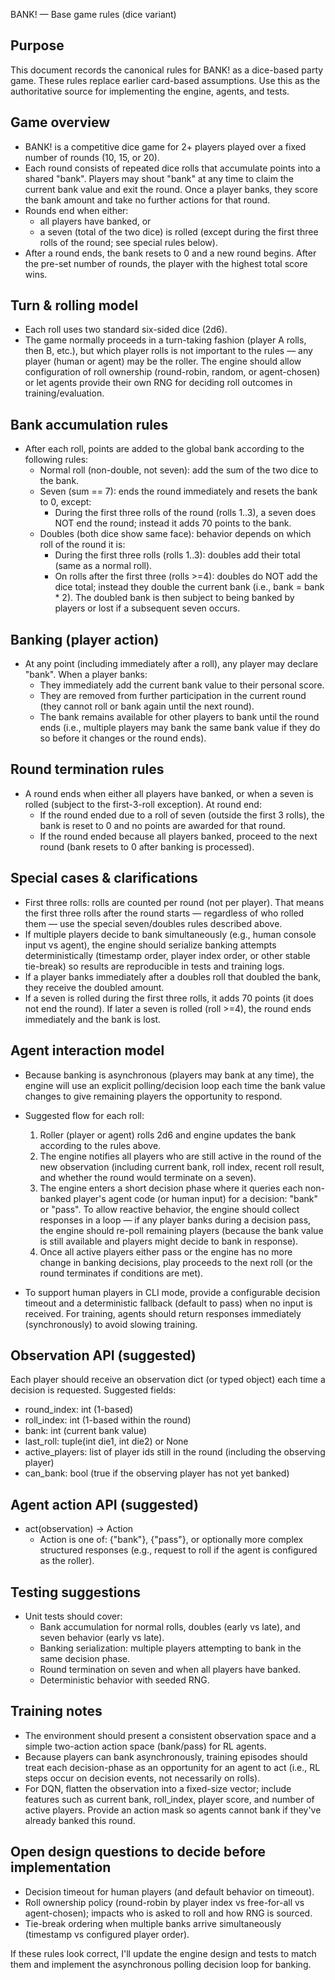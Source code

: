 BANK! — Base game rules (dice variant)

Purpose
-------
This document records the canonical rules for BANK! as a dice-based party game. These rules replace earlier card-based assumptions. Use this as the authoritative source for implementing the engine, agents, and tests.

Game overview
-------------
- BANK! is a competitive dice game for 2+ players played over a fixed number of rounds (10, 15, or 20).
- Each round consists of repeated dice rolls that accumulate points into a shared "bank". Players may shout "bank" at any time to claim the current bank value and exit the round. Once a player banks, they score the bank amount and take no further actions for that round.
- Rounds end when either:
  - all players have banked, or
  - a seven (total of the two dice) is rolled (except during the first three rolls of the round; see special rules below).
- After a round ends, the bank resets to 0 and a new round begins. After the pre-set number of rounds, the player with the highest total score wins.

Turn & rolling model
---------------------
- Each roll uses two standard six-sided dice (2d6).
- The game normally proceeds in a turn-taking fashion (player A rolls, then B, etc.), but which player rolls is not important to the rules — any player (human or agent) may be the roller. The engine should allow configuration of roll ownership (round-robin, random, or agent-chosen) or let agents provide their own RNG for deciding roll outcomes in training/evaluation.

Bank accumulation rules
-----------------------
- After each roll, points are added to the global bank according to the following rules:
  - Normal roll (non-double, not seven): add the sum of the two dice to the bank.
  - Seven (sum == 7): ends the round immediately and resets the bank to 0, except:
    - During the first three rolls of the round (rolls 1..3), a seven does NOT end the round; instead it adds 70 points to the bank.
  - Doubles (both dice show same face): behavior depends on which roll of the round it is:
    - During the first three rolls (rolls 1..3): doubles add their total (same as a normal roll).
    - On rolls after the first three (rolls >=4): doubles do NOT add the dice total; instead they double the current bank (i.e., bank = bank * 2). The doubled bank is then subject to being banked by players or lost if a subsequent seven occurs.

Banking (player action)
-----------------------
- At any point (including immediately after a roll), any player may declare "bank". When a player banks:
  - They immediately add the current bank value to their personal score.
  - They are removed from further participation in the current round (they cannot roll or bank again until the next round).
  - The bank remains available for other players to bank until the round ends (i.e., multiple players may bank the same bank value if they do so before it changes or the round ends).

Round termination rules
----------------------
- A round ends when either all players have banked, or when a seven is rolled (subject to the first-3-roll exception). At round end:
  - If the round ended due to a roll of seven (outside the first 3 rolls), the bank is reset to 0 and no points are awarded for that round.
  - If the round ended because all players banked, proceed to the next round (bank resets to 0 after banking is processed).

Special cases & clarifications
-------------------------------
- First three rolls: rolls are counted per round (not per player). That means the first three rolls after the round starts — regardless of who rolled them — use the special seven/doubles rules described above.
- If multiple players decide to bank simultaneously (e.g., human console input vs agent), the engine should serialize banking attempts deterministically (timestamp order, player index order, or other stable tie-break) so results are reproducible in tests and training logs.
- If a player banks immediately after a doubles roll that doubled the bank, they receive the doubled amount.
- If a seven is rolled during the first three rolls, it adds 70 points (it does not end the round). If later a seven is rolled (roll >=4), the round ends immediately and the bank is lost.

Agent interaction model
-----------------------
- Because banking is asynchronous (players may bank at any time), the engine will use an explicit polling/decision loop each time the bank value changes to give remaining players the opportunity to respond.

- Suggested flow for each roll:
  1. Roller (player or agent) rolls 2d6 and engine updates the bank according to the rules above.
  2. The engine notifies all players who are still active in the round of the new observation (including current bank, roll index, recent roll result, and whether the round would terminate on a seven).
  3. The engine enters a short decision phase where it queries each non-banked player's agent code (or human input) for a decision: "bank" or "pass". To allow reactive behavior, the engine should collect responses in a loop — if any player banks during a decision pass, the engine should re-poll remaining players (because the bank value is still available and players might decide to bank in response).
  4. Once all active players either pass or the engine has no more change in banking decisions, play proceeds to the next roll (or the round terminates if conditions are met).

- To support human players in CLI mode, provide a configurable decision timeout and a deterministic fallback (default to pass) when no input is received. For training, agents should return responses immediately (synchronously) to avoid slowing training.

Observation API (suggested)
---------------------------
Each player should receive an observation dict (or typed object) each time a decision is requested. Suggested fields:
- round_index: int (1-based)
- roll_index: int (1-based within the round)
- bank: int (current bank value)
- last_roll: tuple(int die1, int die2) or None
- active_players: list of player ids still in the round (including the observing player)
- can_bank: bool (true if the observing player has not yet banked)

Agent action API (suggested)
---------------------------
- act(observation) -> Action
  - Action is one of: {"bank"}, {"pass"}, or optionally more complex structured responses (e.g., request to roll if the agent is configured as the roller).

Testing suggestions
-------------------
- Unit tests should cover:
  - Bank accumulation for normal rolls, doubles (early vs late), and seven behavior (early vs late).
  - Banking serialization: multiple players attempting to bank in the same decision phase.
  - Round termination on seven and when all players have banked.
  - Deterministic behavior with seeded RNG.

Training notes
--------------
- The environment should present a consistent observation space and a simple two-action action space (bank/pass) for RL agents.
- Because players can bank asynchronously, training episodes should treat each decision-phase as an opportunity for an agent to act (i.e., RL steps occur on decision events, not necessarily on rolls).
- For DQN, flatten the observation into a fixed-size vector; include features such as current bank, roll_index, player score, and number of active players. Provide an action mask so agents cannot bank if they've already banked this round.

Open design questions to decide before implementation
----------------------------------------------------
- Decision timeout for human players (and default behavior on timeout).
- Roll ownership policy (round-robin by player index vs free-for-all vs agent-chosen); impacts who is asked to roll and how RNG is sourced.
- Tie-break ordering when multiple banks arrive simultaneously (timestamp vs configured player order).

If these rules look correct, I'll update the engine design and tests to match them and implement the asynchronous polling decision loop for banking.
